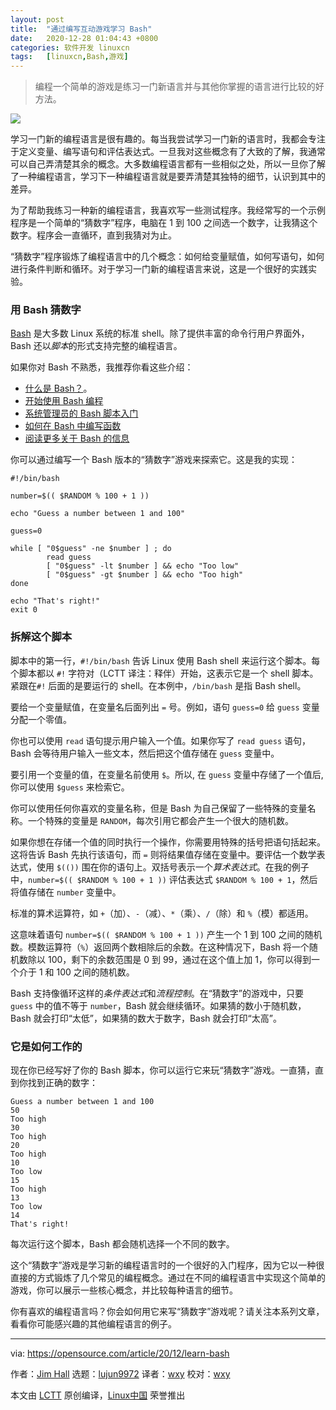 ```yaml
---
layout: post
title:	"通过编写互动游戏学习 Bash"
date:	2020-12-28 01:04:43 +0800 
categories:	软件开发 linuxcn 
tags:	[linuxcn,Bash,游戏]
---
```




> 
> 编程一个简单的游戏是练习一门新语言并与其他你掌握的语言进行比较的好方法。
> 
> 
> 


![](/Asserts/Images//attachment/album/202012/28/010432yq3vgsqtiol9zzi6.jpg)


学习一门新的编程语言是很有趣的。每当我尝试学习一门新的语言时，我都会专注于定义变量、编写语句和评估表达式。一旦我对这些概念有了大致的了解，我通常可以自己弄清楚其余的概念。大多数编程语言都有一些相似之处，所以一旦你了解了一种编程语言，学习下一种编程语言就是要弄清楚其独特的细节，认识到其中的差异。


为了帮助我练习一种新的编程语言，我喜欢写一些测试程序。我经常写的一个示例程序是一个简单的“猜数字”程序，电脑在 1 到 100 之间选一个数字，让我猜这个数字。程序会一直循环，直到我猜对为止。


“猜数字”程序锻炼了编程语言中的几个概念：如何给变量赋值，如何写语句，如何进行条件判断和循环。对于学习一门新的编程语言来说，这是一个很好的实践实验。


### 用 Bash 猜数字


[Bash](https://en.wikipedia.org/wiki/Bash_(Unix_shell)) 是大多数 Linux 系统的标准 shell。除了提供丰富的命令行用户界面外，Bash 还以*脚本*的形式支持完整的编程语言。


如果你对 Bash 不熟悉，我推荐你看这些介绍：


* [什么是 Bash？](https://opensource.com/resources/what-bash)。
* [开始使用 Bash 编程](https://opensource.com/article/20/4/bash-programming-guide)
* [系统管理员的 Bash 脚本入门](https://opensource.com/article/20/4/bash-sysadmins-ebook)
* [如何在 Bash 中编写函数](https://opensource.com/article/20/6/bash-functions)
* [阅读更多关于 Bash 的信息](https://opensource.com/tags/bash)


你可以通过编写一个 Bash 版本的“猜数字”游戏来探索它。这是我的实现：



```
#!/bin/bash

number=$(( $RANDOM % 100 + 1 ))

echo "Guess a number between 1 and 100"

guess=0

while [ "0$guess" -ne $number ] ; do
        read guess
        [ "0$guess" -lt $number ] && echo "Too low"
        [ "0$guess" -gt $number ] && echo "Too high"
done

echo "That's right!"
exit 0

```

### 拆解这个脚本


脚本中的第一行，`#!/bin/bash` 告诉 Linux 使用 Bash shell 来运行这个脚本。每个脚本都以 `#!` 字符对（LCTT 译注：释伴）开始，这表示它是一个 shell 脚本。紧跟在`#!` 后面的是要运行的 shell。在本例中，`/bin/bash` 是指 Bash shell。


要给一个变量赋值，在变量名后面列出 `=` 号。例如，语句 `guess=0` 给 `guess` 变量分配一个零值。


你也可以使用 `read` 语句提示用户输入一个值。如果你写了 `read guess` 语句，Bash 会等待用户输入一些文本，然后把这个值存储在 `guess` 变量中。


要引用一个变量的值，在变量名前使用 `$`。所以, 在 `guess` 变量中存储了一个值后, 你可以使用 `$guess` 来检索它。


你可以使用任何你喜欢的变量名称，但是 Bash 为自己保留了一些特殊的变量名称。一个特殊的变量是 `RANDOM`，每次引用它都会产生一个很大的随机数。


如果你想在存储一个值的同时执行一个操作，你需要用特殊的括号把语句括起来。这将告诉 Bash 先执行该语句，而 `=` 则将结果值存储在变量中。要评估一个数学表达式，使用 `$(())` 围在你的语句上。双括号表示一个*算术表达式*。在我的例子中，`number=$(( $RANDOM % 100 + 1 ))` 评估表达式 `$RANDOM % 100 + 1`，然后将值存储在 `number` 变量中。


标准的算术运算符，如 `+`（加）、`-`（减）、`*`（乘）、`/`（除）和 `%`（模）都适用。


这意味着语句 `number=$(( $RANDOM % 100 + 1 ))` 产生一个 1 到 100 之间的随机数。模数运算符（`%`）返回两个数相除后的余数。在这种情况下，Bash 将一个随机数除以 100，剩下的余数范围是 0 到 99，通过在这个值上加 1，你可以得到一个介于 1 和 100 之间的随机数。


Bash 支持像循环这样的*条件表达式*和*流程控制*。在“猜数字”的游戏中，只要 `guess` 中的值不等于 `number`，Bash 就会继续循环。如果猜的数小于随机数，Bash 就会打印“太低”，如果猜的数大于数字，Bash 就会打印“太高”。


### 它是如何工作的


现在你已经写好了你的 Bash 脚本，你可以运行它来玩“猜数字”游戏。一直猜，直到你找到正确的数字：



```
Guess a number between 1 and 100
50
Too high
30
Too high
20
Too high
10
Too low
15
Too high
13
Too low
14
That's right!

```

每次运行这个脚本，Bash 都会随机选择一个不同的数字。


这个“猜数字”游戏是学习新的编程语言时的一个很好的入门程序，因为它以一种很直接的方式锻炼了几个常见的编程概念。通过在不同的编程语言中实现这个简单的游戏，你可以展示一些核心概念，并比较每种语言的细节。


你有喜欢的编程语言吗？你会如何用它来写“猜数字”游戏呢？请关注本系列文章，看看你可能感兴趣的其他编程语言的例子。




---


via: <https://opensource.com/article/20/12/learn-bash>


作者：[Jim Hall](https://opensource.com/users/jim-hall) 选题：[lujun9972](https://github.com/lujun9972) 译者：[wxy](https://github.com/wxy) 校对：[wxy](https://github.com/wxy)


本文由 [LCTT](https://github.com/LCTT/TranslateProject) 原创编译，[Linux中国](https://linux.cn/) 荣誉推出

